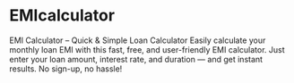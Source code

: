 # EMIcalculator
EMI Calculator – Quick &amp; Simple Loan Calculator Easily calculate your monthly loan EMI with this fast, free, and user-friendly EMI calculator. Just enter your loan amount, interest rate, and duration — and get instant results. No sign-up, no hassle!
